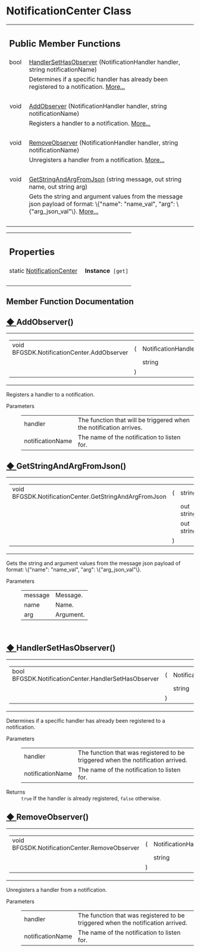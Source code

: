 
# NotificationCenter Class 

<div class="contents"><table class="memberdecls"><tr class="heading"><td colspan="2"><h2 class="groupheader"><a id="pub-methods" name="pub-methods"></a> Public Member Functions</h2></td></tr><tr class="memitem:a1fcfa65a8103a070b23680e652221454"><td class="memItemLeft" align="right" valign="top">bool&#160;</td><td class="memItemRight" valign="bottom"><a class="el" href="class_b_f_g_s_d_k_1_1_notification_center.html#a1fcfa65a8103a070b23680e652221454">HandlerSetHasObserver</a> (NotificationHandler handler, string notificationName)</td></tr><tr class="memdesc:a1fcfa65a8103a070b23680e652221454"><td class="mdescLeft">&#160;</td><td class="mdescRight">Determines if a specific handler has already been registered to a notification.  <a href="class_b_f_g_s_d_k_1_1_notification_center.html#a1fcfa65a8103a070b23680e652221454">More...</a><br /></td></tr><tr class="separator:a1fcfa65a8103a070b23680e652221454"><td class="memSeparator" colspan="2">&#160;</td></tr><tr class="memitem:a7ac8e5faefe112dedfb5e46ad0e98677"><td class="memItemLeft" align="right" valign="top">void&#160;</td><td class="memItemRight" valign="bottom"><a class="el" href="class_b_f_g_s_d_k_1_1_notification_center.html#a7ac8e5faefe112dedfb5e46ad0e98677">AddObserver</a> (NotificationHandler handler, string notificationName)</td></tr><tr class="memdesc:a7ac8e5faefe112dedfb5e46ad0e98677"><td class="mdescLeft">&#160;</td><td class="mdescRight">Registers a handler to a notification.  <a href="class_b_f_g_s_d_k_1_1_notification_center.html#a7ac8e5faefe112dedfb5e46ad0e98677">More...</a><br /></td></tr><tr class="separator:a7ac8e5faefe112dedfb5e46ad0e98677"><td class="memSeparator" colspan="2">&#160;</td></tr><tr class="memitem:a1b11ee61b869697bdd2610652d8778cf"><td class="memItemLeft" align="right" valign="top">void&#160;</td><td class="memItemRight" valign="bottom"><a class="el" href="class_b_f_g_s_d_k_1_1_notification_center.html#a1b11ee61b869697bdd2610652d8778cf">RemoveObserver</a> (NotificationHandler handler, string notificationName)</td></tr><tr class="memdesc:a1b11ee61b869697bdd2610652d8778cf"><td class="mdescLeft">&#160;</td><td class="mdescRight">Unregisters a handler from a notification.  <a href="class_b_f_g_s_d_k_1_1_notification_center.html#a1b11ee61b869697bdd2610652d8778cf">More...</a><br /></td></tr><tr class="separator:a1b11ee61b869697bdd2610652d8778cf"><td class="memSeparator" colspan="2">&#160;</td></tr><tr class="memitem:a795b1c8431fea9d22e90203034d93d3b"><td class="memItemLeft" align="right" valign="top">void&#160;</td><td class="memItemRight" valign="bottom"><a class="el" href="class_b_f_g_s_d_k_1_1_notification_center.html#a795b1c8431fea9d22e90203034d93d3b">GetStringAndArgFromJson</a> (string message, out string name, out string arg)</td></tr><tr class="memdesc:a795b1c8431fea9d22e90203034d93d3b"><td class="mdescLeft">&#160;</td><td class="mdescRight">Gets the string and argument values from the message json payload of format: \{"name": "name_val", "arg": \{"arg_json_val"\}.  <a href="class_b_f_g_s_d_k_1_1_notification_center.html#a795b1c8431fea9d22e90203034d93d3b">More...</a><br /></td></tr><tr class="separator:a795b1c8431fea9d22e90203034d93d3b"><td class="memSeparator" colspan="2">&#160;</td></tr></table><table class="memberdecls"><tr class="heading"><td colspan="2"><h2 class="groupheader"><a id="properties" name="properties"></a> Properties</h2></td></tr><tr class="memitem:ac931888ef05b30cd4a7eac1f40676da7"><td class="memItemLeft" align="right" valign="top"><a id="ac931888ef05b30cd4a7eac1f40676da7" name="ac931888ef05b30cd4a7eac1f40676da7"></a> static <a class="el" href="class_b_f_g_s_d_k_1_1_notification_center.html">NotificationCenter</a>&#160;</td><td class="memItemRight" valign="bottom"><b>Instance</b><code> [get]</code></td></tr><tr class="separator:ac931888ef05b30cd4a7eac1f40676da7"><td class="memSeparator" colspan="2">&#160;</td></tr></table><h2 class="groupheader">Member Function Documentation</h2><a id="a7ac8e5faefe112dedfb5e46ad0e98677" name="a7ac8e5faefe112dedfb5e46ad0e98677"></a><h2 class="memtitle"><span class="permalink"><a href="#a7ac8e5faefe112dedfb5e46ad0e98677">&#9670;&nbsp;</a></span>AddObserver()</h2><div class="memitem"><div class="memproto"><table class="mlabels"><tr><td class="mlabels-left"><table class="memname"><tr><td class="memname">void BFGSDK.NotificationCenter.AddObserver </td><td>(</td><td class="paramtype">NotificationHandler&#160;</td><td class="paramname"><em>handler</em>, </td></tr><tr><td class="paramkey"></td><td></td><td class="paramtype">string&#160;</td><td class="paramname"><em>notificationName</em>&#160;</td></tr><tr><td></td><td>)</td><td></td><td></td></tr></table></td><td class="mlabels-right"><span class="mlabels"><span class="mlabel">inline</span></span></td></tr></table></div><div class="memdoc">Registers a handler to a notification. <dl class="params"><dt>Parameters</dt><dd><table class="params"><tr><td class="paramname">handler</td><td>The function that will be triggered when the notification arrives.</td></tr><tr><td class="paramname">notificationName</td><td>The name of the notification to listen for.</td></tr></table></dd></dl></div></div><a id="a795b1c8431fea9d22e90203034d93d3b" name="a795b1c8431fea9d22e90203034d93d3b"></a><h2 class="memtitle"><span class="permalink"><a href="#a795b1c8431fea9d22e90203034d93d3b">&#9670;&nbsp;</a></span>GetStringAndArgFromJson()</h2><div class="memitem"><div class="memproto"><table class="mlabels"><tr><td class="mlabels-left"><table class="memname"><tr><td class="memname">void BFGSDK.NotificationCenter.GetStringAndArgFromJson </td><td>(</td><td class="paramtype">string&#160;</td><td class="paramname"><em>message</em>, </td></tr><tr><td class="paramkey"></td><td></td><td class="paramtype">out string&#160;</td><td class="paramname"><em>name</em>, </td></tr><tr><td class="paramkey"></td><td></td><td class="paramtype">out string&#160;</td><td class="paramname"><em>arg</em>&#160;</td></tr><tr><td></td><td>)</td><td></td><td></td></tr></table></td><td class="mlabels-right"><span class="mlabels"><span class="mlabel">inline</span></span></td></tr></table></div><div class="memdoc">Gets the string and argument values from the message json payload of format: \{"name": "name_val", "arg": \{"arg_json_val"\}. <dl class="params"><dt>Parameters</dt><dd><table class="params"><tr><td class="paramname">message</td><td>Message.</td></tr><tr><td class="paramname">name</td><td>Name.</td></tr><tr><td class="paramname">arg</td><td>Argument.</td></tr></table></dd></dl><br  /></div></div><a id="a1fcfa65a8103a070b23680e652221454" name="a1fcfa65a8103a070b23680e652221454"></a><h2 class="memtitle"><span class="permalink"><a href="#a1fcfa65a8103a070b23680e652221454">&#9670;&nbsp;</a></span>HandlerSetHasObserver()</h2><div class="memitem"><div class="memproto"><table class="mlabels"><tr><td class="mlabels-left"><table class="memname"><tr><td class="memname">bool BFGSDK.NotificationCenter.HandlerSetHasObserver </td><td>(</td><td class="paramtype">NotificationHandler&#160;</td><td class="paramname"><em>handler</em>, </td></tr><tr><td class="paramkey"></td><td></td><td class="paramtype">string&#160;</td><td class="paramname"><em>notificationName</em>&#160;</td></tr><tr><td></td><td>)</td><td></td><td></td></tr></table></td><td class="mlabels-right"><span class="mlabels"><span class="mlabel">inline</span></span></td></tr></table></div><div class="memdoc">Determines if a specific handler has already been registered to a notification. <dl class="params"><dt>Parameters</dt><dd><table class="params"><tr><td class="paramname">handler</td><td>The function that was registered to be triggered when the notification arrived. </td></tr><tr><td class="paramname">notificationName</td><td>The name of the notification to listen for. </td></tr></table></dd></dl><dl class="section return"><dt>Returns</dt><dd><code>true</code> If the handler is already registered, <code>false</code> otherwise. </dd></dl></div></div><a id="a1b11ee61b869697bdd2610652d8778cf" name="a1b11ee61b869697bdd2610652d8778cf"></a><h2 class="memtitle"><span class="permalink"><a href="#a1b11ee61b869697bdd2610652d8778cf">&#9670;&nbsp;</a></span>RemoveObserver()</h2><div class="memitem"><div class="memproto"><table class="mlabels"><tr><td class="mlabels-left"><table class="memname"><tr><td class="memname">void BFGSDK.NotificationCenter.RemoveObserver </td><td>(</td><td class="paramtype">NotificationHandler&#160;</td><td class="paramname"><em>handler</em>, </td></tr><tr><td class="paramkey"></td><td></td><td class="paramtype">string&#160;</td><td class="paramname"><em>notificationName</em>&#160;</td></tr><tr><td></td><td>)</td><td></td><td></td></tr></table></td><td class="mlabels-right"><span class="mlabels"><span class="mlabel">inline</span></span></td></tr></table></div><div class="memdoc">Unregisters a handler from a notification. <dl class="params"><dt>Parameters</dt><dd><table class="params"><tr><td class="paramname">handler</td><td>The function that was registered to be triggered when the notification arrived. </td></tr><tr><td class="paramname">notificationName</td><td>The name of the notification to listen for. </td></tr></table></dd></dl></div></div></div> 
